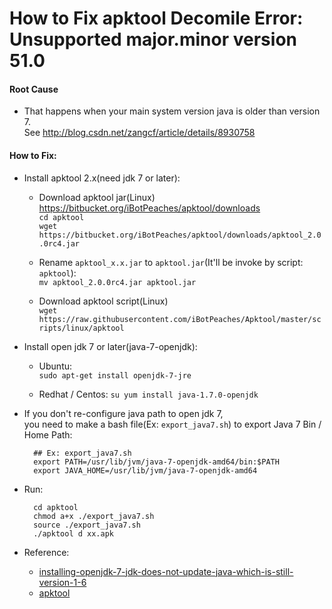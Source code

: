 
# How to Fix apktool Decomile Error: Unsupported major.minor version 51.0

#### Root Cause

* That happens when your main system version java is older than version 7.  
See <http://blog.csdn.net/zangcf/article/details/8930758>

#### How to Fix:

* Install apktool 2.x(need jdk 7 or later):  

  * Download apktool jar(Linux)  
    <https://bitbucket.org/iBotPeaches/apktool/downloads>  
    `cd apktool`  
    `wget https://bitbucket.org/iBotPeaches/apktool/downloads/apktool_2.0.0rc4.jar`  
    
   * Rename `apktool_x.x.jar` to `apktool.jar`(It'll be invoke by script: `apktool`):  
   `mv apktool_2.0.0rc4.jar apktool.jar`

  * Download apktool script(Linux)  
    `wget https://raw.githubusercontent.com/iBotPeaches/Apktool/master/scripts/linux/apktool`

* Install open jdk 7 or later(java-7-openjdk):

  * Ubuntu:  
    `sudo apt-get install openjdk-7-jre`

  * Redhat / Centos:
    `su yum install java-1.7.0-openjdk`

* If you don't re-configure java path to open jdk 7,  
you need to make a bash file(Ex: `export_java7.sh`) to export Java 7 Bin  / Home Path:

        ## Ex: export_java7.sh  
        export PATH=/usr/lib/jvm/java-7-openjdk-amd64/bin:$PATH
        export JAVA_HOME=/usr/lib/jvm/java-7-openjdk-amd64
* Run:  

        cd apktool
        chmod a+x ./export_java7.sh
        source ./export_java7.sh
        ./apktool d xx.apk

* Reference:  
  * [installing-openjdk-7-jdk-does-not-update-java-which-is-still-version-1-6]((<http://unix.stackexchange.com/questions/35185/installing-openjdk-7-jdk-does-not-update-java-which-is-still-version-1-6>))
  * [apktool](https://code.google.com/p/android-apktool/wiki/Install)